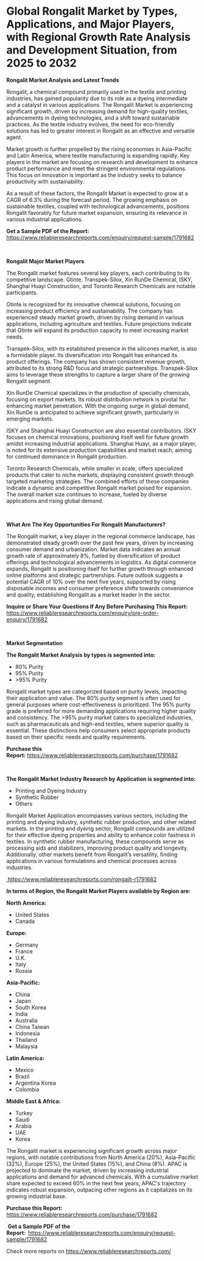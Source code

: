 <p><h1>Global Rongalit Market by Types, Applications, and Major Players, with Regional Growth Rate Analysis and Development Situation, from 2025 to 2032</h1></p><p><strong>Rongalit Market Analysis and Latest Trends</strong></p>
<p><p>Rongalit, a chemical compound primarily used in the textile and printing industries, has gained popularity due to its role as a dyeing intermediate and a catalyst in various applications. The Rongalit Market is experiencing significant growth, driven by increasing demand for high-quality textiles, advancements in dyeing technologies, and a shift toward sustainable practices. As the textile industry evolves, the need for eco-friendly solutions has led to greater interest in Rongalit as an effective and versatile agent.</p><p>Market growth is further propelled by the rising economies in Asia-Pacific and Latin America, where textile manufacturing is expanding rapidly. Key players in the market are focusing on research and development to enhance product performance and meet the stringent environmental regulations. This focus on innovation is important as the industry seeks to balance productivity with sustainability.</p><p>As a result of these factors, the Rongalit Market is expected to grow at a CAGR of 6.3% during the forecast period. The growing emphasis on sustainable textiles, coupled with technological advancements, positions Rongalit favorably for future market expansion, ensuring its relevance in various industrial applications.</p></p>
<p><strong>Get a Sample PDF of the Report:&nbsp;</strong> <a href="https://www.reliableresearchreports.com/enquiry/request-sample/1791682?utm_campaign=3383&utm_medium=2&utm_source=Github&utm_content=ia&utm_term=31032025&utm_id=rongalit">https://www.reliableresearchreports.com/enquiry/request-sample/1791682</a></p>
<p>&nbsp;</p>
<p><strong>Rongalit Major Market Players</strong></p>
<p><p>The Rongalit market features several key players, each contributing to its competitive landscape. Gtinte, Transpek-Silox, Xin RunDe Chemical, ISKY, Shanghai Huayi Construction, and Toronto Research Chemicals are notable participants. </p><p>Gtinte is recognized for its innovative chemical solutions, focusing on increasing product efficiency and sustainability. The company has experienced steady market growth, driven by rising demand in various applications, including agriculture and textiles. Future projections indicate that Gtinte will expand its production capacity to meet increasing market needs.</p><p>Transpek-Silox, with its established presence in the silicones market, is also a formidable player. Its diversification into Rongalit has enhanced its product offerings. The company has shown consistent revenue growth, attributed to its strong R&D focus and strategic partnerships. Transpek-Silox aims to leverage these strengths to capture a larger share of the growing Rongalit segment.</p><p>Xin RunDe Chemical specializes in the production of specialty chemicals, focusing on export markets. Its robust distribution network is pivotal for enhancing market penetration. With the ongoing surge in global demand, Xin RunDe is anticipated to achieve significant growth, particularly in emerging markets.</p><p>ISKY and Shanghai Huayi Construction are also essential contributors. ISKY focuses on chemical innovations, positioning itself well for future growth amidst increasing industrial applications. Shanghai Huayi, as a major player, is noted for its extensive production capabilities and market reach, aiming for continued dominance in Rongalit production.</p><p>Toronto Research Chemicals, while smaller in scale, offers specialized products that cater to niche markets, displaying consistent growth through targeted marketing strategies. The combined efforts of these companies indicate a dynamic and competitive Rongalit market poised for expansion. The overall market size continues to increase, fueled by diverse applications and rising global demand.</p></p>
<p>&nbsp;</p>
<p><strong>What Are The Key Opportunities For Rongalit Manufacturers?</strong></p>
<p><p>The Rongalit market, a key player in the regional commerce landscape, has demonstrated steady growth over the past few years, driven by increasing consumer demand and urbanization. Market data indicates an annual growth rate of approximately 8%, fueled by diversification of product offerings and technological advancements in logistics. As digital commerce expands, Rongalit is positioning itself for further growth through enhanced online platforms and strategic partnerships. Future outlook suggests a potential CAGR of 10% over the next five years, supported by rising disposable incomes and consumer preference shifts towards convenience and quality, establishing Rongalit as a market leader in the sector.</p></p>
<p><strong>Inquire or Share Your Questions If Any Before Purchasing This Report:</strong> <a href="https://www.reliableresearchreports.com/enquiry/pre-order-enquiry/1791682?utm_campaign=3383&utm_medium=2&utm_source=Github&utm_content=ia&utm_term=31032025&utm_id=rongalit">https://www.reliableresearchreports.com/enquiry/pre-order-enquiry/1791682</a></p>
<p>&nbsp;</p>
<p><strong>Market Segmentation</strong></p>
<p><strong>The Rongalit Market Analysis by types is segmented into:</strong></p>
<p><ul><li>80% Purity</li><li>95% Purity</li><li>>95% Purity</li></ul></p>
<p><p>Rongalit market types are categorized based on purity levels, impacting their application and value. The 80% purity segment is often used for general purposes where cost-effectiveness is prioritized. The 95% purity grade is preferred for more demanding applications requiring higher quality and consistency. The >95% purity market caters to specialized industries, such as pharmaceuticals and high-end textiles, where superior quality is essential. These distinctions help consumers select appropriate products based on their specific needs and quality requirements.</p></p>
<p><strong>Purchase this Report:&nbsp;</strong><a href="https://www.reliableresearchreports.com/purchase/1791682?utm_campaign=3383&utm_medium=2&utm_source=Github&utm_content=ia&utm_term=31032025&utm_id=rongalit">https://www.reliableresearchreports.com/purchase/1791682</a></p>
<p>&nbsp;</p>
<p><strong>The Rongalit Market Industry Research by Application is segmented into:</strong></p>
<p><ul><li>Printing and Dyeing Industry</li><li>Synthetic Rubber</li><li>Others</li></ul></p>
<p><p>Rongalit Market Application encompasses various sectors, including the printing and dyeing industry, synthetic rubber production, and other related markets. In the printing and dyeing sector, Rongalit compounds are utilized for their effective dyeing properties and ability to enhance color fastness in textiles. In synthetic rubber manufacturing, these compounds serve as processing aids and stabilizers, improving product quality and longevity. Additionally, other markets benefit from Rongalit’s versatility, finding applications in various formulations and chemical processes across industries.</p></p>
<p><a href="https://www.reliableresearchreports.com/rongalit-r1791682?utm_campaign=3383&utm_medium=2&utm_source=Github&utm_content=ia&utm_term=31032025&utm_id=rongalit">&nbsp;https://www.reliableresearchreports.com/rongalit-r1791682</a></p>
<p><strong>In terms of Region, the Rongalit Market Players available by Region are:</strong></p>
<p>
    <p> <strong> North America: </strong>
        <ul>
            <li>United States</li>
            <li>Canada</li>
        </ul>
        </p> 
    <p> <strong> Europe: </strong>
        <ul>
            <li>Germany</li>
            <li>France</li>
            <li>U.K.</li>
            <li>Italy</li>
            <li>Russia</li>
        </ul>
        </p> 
    <p> <strong> Asia-Pacific: </strong>
        <ul>
            <li>China</li>
            <li>Japan</li>
            <li>South Korea</li>
            <li>India</li>
            <li>Australia</li>
            <li>China Taiwan</li>
            <li>Indonesia</li>
            <li>Thailand</li>
            <li>Malaysia</li>
        </ul>
        </p> 
    <p> <strong> Latin America: </strong>
        <ul>
            <li>Mexico</li>
            <li>Brazil</li>
            <li>Argentina Korea</li>
            <li>Colombia</li>
        </ul>
        </p> 
    <p> <strong> Middle East & Africa: </strong>
        <ul>
            <li>Turkey</li>
            <li>Saudi</li>
            <li>Arabia</li>
            <li>UAE</li>
            <li>Korea</li>
        </ul>
    </p>
    </p>
<p><p>The Rongalit market is experiencing significant growth across major regions, with notable contributions from North America (20%), Asia-Pacific (32%), Europe (25%), the United States (15%), and China (8%). APAC is projected to dominate the market, driven by increasing industrial applications and demand for advanced chemicals. With a cumulative market share expected to exceed 60% in the next few years, APAC's trajectory indicates robust expansion, outpacing other regions as it capitalizes on its growing industrial base.</p></p>
<p><strong>Purchase this Report: </strong><a href="https://www.reliableresearchreports.com/purchase/1791682?utm_campaign=3383&utm_medium=2&utm_source=Github&utm_content=ia&utm_term=31032025&utm_id=rongalit">https://www.reliableresearchreports.com/purchase/1791682</a></p>
<p>&nbsp;<strong>Get a Sample PDF of the Report:&nbsp;&nbsp;</strong><a href="https://www.reliableresearchreports.com/enquiry/request-sample/1791682?utm_campaign=3383&utm_medium=2&utm_source=Github&utm_content=ia&utm_term=31032025&utm_id=rongalit">https://www.reliableresearchreports.com/enquiry/request-sample/1791682</a></p>
<p><strong></strong></p>
<p>Check more reports on <a href="https://www.reliableresearchreports.com/?utm_campaign=3383&utm_medium=2&utm_source=Github&utm_content=ia&utm_term=31032025&utm_id=rongalit">https://www.reliableresearchreports.com/</a></p>